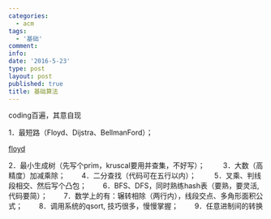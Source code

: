 ```yaml
---
categories:
  - acm
tags:
  - '基础'
comment: 
info: 
date: '2016-5-23'
type: post
layout: post
published: true
title: 基础算法
---
```

coding百遍，其意自现

1．最短路（Floyd、Dijstra、BellmanFord）； 

[floyd](http://blog.chinaunix.net/uid-26548237-id-3834873.html)


2．最小生成树（先写个prim，kruscal要用并查集，不好写）； 　　
3．大数（高精度）加减乘除；　　
4．二分查找（代码可在五行以内）； 　　
5．叉乘、判线段相交、然后写个凸包；　　
6．BFS、DFS，同时熟练hash表（要熟，要灵活,代码要简）；　　
7．数学上的有：辗转相除（两行内），线段交点、多角形面积公式；　　
8．调用系统的qsort, 技巧很多，慢慢掌握；　　
9．任意进制间的转换